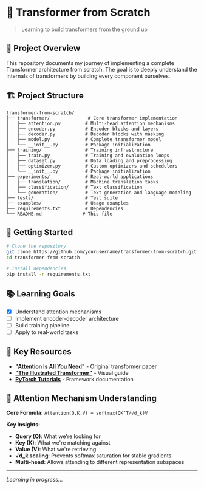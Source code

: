 # 🤖 Transformer from Scratch

> Learning to build transformers from the ground up

## 🎯 Project Overview

This repository documents my journey of implementing a complete Transformer architecture from scratch. The goal is to deeply understand the internals of transformers by building every component ourselves.

## 🏗️ Project Structure

```
transformer-from-scratch/
├── transformer/              # Core transformer implementation
│   ├── attention.py         # Multi-head attention mechanisms
│   ├── encoder.py           # Encoder blocks and layers
│   ├── decoder.py           # Decoder blocks with masking
│   ├── model.py             # Complete transformer model
│   └── __init__.py          # Package initialization
├── training/                # Training infrastructure
│   ├── train.py             # Training and evaluation loops
│   ├── dataset.py           # Data loading and preprocessing
│   ├── optimizer.py         # Custom optimizers and schedulers
│   └── __init__.py          # Package initialization
├── experiments/             # Real-world applications
│   ├── translation/         # Machine translation tasks
│   ├── classification/      # Text classification
│   └── generation/          # Text generation and language modeling
├── tests/                   # Test suite
├── examples/                # Usage examples
├── requirements.txt         # Dependencies
└── README.md               # This file
```

## 🚀 Getting Started

```bash
# Clone the repository
git clone https://github.com/yourusername/transformer-from-scratch.git
cd transformer-from-scratch

# Install dependencies
pip install -r requirements.txt
```

## 📚 Learning Goals

- [x] Understand attention mechanisms
- [ ] Implement encoder-decoder architecture
- [ ] Build training pipeline
- [ ] Apply to real-world tasks

## 🔬 Key Resources

- [**"Attention Is All You Need"**](https://arxiv.org/abs/1706.03762) - Original transformer paper
- [**"The Illustrated Transformer"**](http://jalammar.github.io/illustrated-transformer/) - Visual guide
- [**PyTorch Tutorials**](https://pytorch.org/tutorials/) - Framework documentation

## 🧠 Attention Mechanism Understanding

**Core Formula:** `Attention(Q,K,V) = softmax(QK^T/√d_k)V`

**Key Insights:**
- **Query (Q)**: What we're looking for
- **Key (K)**: What we're matching against
- **Value (V)**: What we're retrieving
- **√d_k scaling**: Prevents softmax saturation for stable gradients
- **Multi-head**: Allows attending to different representation subspaces

---

*Learning in progress...* 
